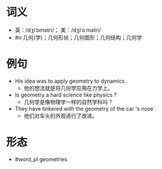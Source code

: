 # 词义
- 英：/dʒiˈɒmətri/； 美：/dʒiˈɑːmətri/
- #n 几何(学)；几何形状；几何图形；几何结构；几何学
# 例句
- His idea was to apply geometry to dynamics .
	- 他的想法就是将几何学应用在力学上。
- Is geometry a hard science like physics ?
	- 几何学是像物理学一样的自然学科吗？
- They have tinkered with the geometry of the car 's nose .
	- 他们对车头的外观进行了改进。
# 形态
- #word_pl geometries
